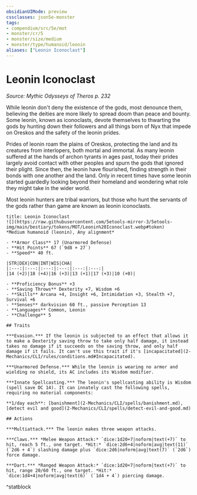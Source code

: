 ```yaml
---
obsidianUIMode: preview
cssclasses: json5e-monster
tags:
- compendium/src/5e/mot
- monster/cr/5
- monster/size/medium
- monster/type/humanoid/leonin
aliases: ["Leonin Iconoclast"]
---
```

# Leonin Iconoclast
*Source: Mythic Odysseys of Theros p. 232*  

While leonin don't deny the existence of the gods, most denounce them, believing the deities are more likely to spread doom than peace and bounty. Some leonin, known as iconoclasts, devote themselves to thwarting the gods by hunting down their followers and all things born of Nyx that impede on Oreskos and the safety of the leonin prides.

Prides of leonin roam the plains of Oreskos, protecting the land and its creatures from interlopers, both mortal and immortal. As many leonin suffered at the hands of archon tyrants in ages past, today their prides largely avoid contact with other peoples and spurn the gods that ignored their plight. Since then, the leonin have flourished, finding strength in their bonds with one another and the land. Only in recent times have some leonin started guardedly looking beyond their homeland and wondering what role they might take in the wider world.

Most leonin hunters are tribal warriors, but those who hunt the servants of the gods rather than game are known as leonin iconoclasts.

```ad-statblock
title: Leonin Iconoclast
![](https://raw.githubusercontent.com/5etools-mirror-3/5etools-img/main/bestiary/tokens/MOT/Leonin%20Iconoclast.webp#token)
*Medium humanoid (leonin), Any alignment*

- **Armor Class** 17 (Unarmored Defense)
- **Hit Points** 67 (`9d8 + 27`)
- **Speed** 40 ft.

|STR|DEX|CON|INT|WIS|CHA|
|:---:|:---:|:---:|:---:|:---:|:---:|
|14 (+2)|18 (+4)|16 (+3)|13 (+1)|17 (+3)|10 (+0)|

- **Proficiency Bonus** +3
- **Saving Throws** Dexterity +7, Wisdom +6
- **Skills** Arcana +4, Insight +6, Intimidation +3, Stealth +7, Survival +6
- **Senses** darkvision 60 ft., passive Perception 13
- **Languages** Common, Leonin
- **Challenge** 5

## Traits

***Evasion.*** If the leonin is subjected to an effect that allows it to make a Dexterity saving throw to take only half damage, it instead takes no damage if it succeeds on the saving throw, and only half damage if it fails. It can't use this trait if it's [incapacitated](2-Mechanics/CLI/rules/conditions.md#Incapacitated).

***Unarmored Defense.*** While the leonin is wearing no armor and wielding no shield, its AC includes its Wisdom modifier.

***Innate Spellcasting.*** The leonin's spellcasting ability is Wisdom (spell save DC 14). It can innately cast the following spells, requiring no material components:

**1/day each**: [banishment](2-Mechanics/CLI/spells/banishment.md), [detect evil and good](2-Mechanics/CLI/spells/detect-evil-and-good.md)

## Actions

***Multiattack.*** The leonin makes three weapon attacks.

***Claws.*** *Melee Weapon Attack:* `dice:1d20+7|noform|text(+7)` to hit, reach 5 ft., one target. *Hit:* `dice:2d6+4|noform|avg|text(11)` (`2d6 + 4`) slashing damage plus `dice:2d6|noform|avg|text(7)` (`2d6`) force damage.

***Dart.*** *Ranged Weapon Attack:* `dice:1d20+7|noform|text(+7)` to hit, range 20/60 ft., one target. *Hit:* `dice:1d4+4|noform|avg|text(6)` (`1d4 + 4`) piercing damage.
```
^statblock